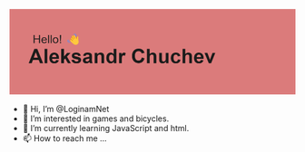 ![HEADER.png](/header.png)


- 👋 Hi, I’m @LoginamNet
- 👀 I’m interested in games and bicycles.
- 🌱 I’m currently learning JavaScript and html.
- 📫 How to reach me ...


<!---
LoginamNet/LoginamNet is a ✨ special ✨ repository because its `README.md` (this file) appears on your GitHub profile.
You can click the Preview link to take a look at your changes.
--->
